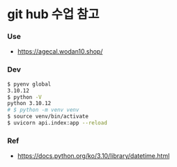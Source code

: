 # git hub 수업 참고


### Use
- https://agecal.wodan10.shop/


### Dev
```bash
$ pyenv global
3.10.12
$ python -V
python 3.10.12
# $ python -m venv venv
$ source venv/bin/activate
$ uvicorn api.index:app --reload
```


### Ref
- https://docs.python.org/ko/3.10/library/datetime.html
